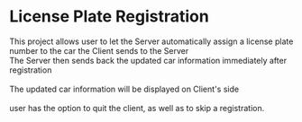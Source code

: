 # License Plate Registration
 This project allows user to let the Server automatically assign a license plate number to the car the Client sends to the Server
 <br>The Server then sends back the updated car information immediately after registration</br>
 <br>The updated car information will be displayed on Client's side</br>
 <br>user has the option to quit the client, as well as to skip a registration.</br>
